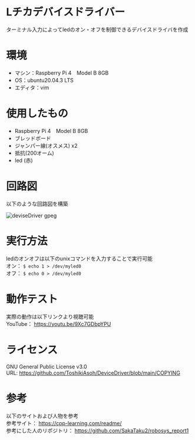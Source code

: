 # Lチカデバイスドライバー
ターミナル入力によってledのオン・オフを制御できるデバイスドライバを作成  
# 環境
* マシン：Raspberry Pi 4　Model B 8GB
* OS：ubuntu20.04.3 LTS
* エディタ：vim
# 使用したもの
* Raspberry Pi 4　Model B 8GB
* ブレッドボード
* ジャンパー線(オスメス) x2
* 抵抗(200オーム)
* led (赤)
# 回路図
以下のような回路図を構築

![deviseDriver gpeg](https://user-images.githubusercontent.com/92129518/146563327-e8b30e4a-24e1-41f9-9b15-63aad8ad049f.png)
# 実行方法
ledのオンオフは以下のunixコマンドを入力することで実行可能  
 オン： `$ echo 1 > /dev/myled0`  
 オフ： `$ echo 0 > /dev/myled0`
# 動作テスト
実際の動作は以下リンクより視聴可能  
YouTube： https://youtu.be/9Xc7GDbpYPU 
# ライセンス
GNU General Public License v3.0  
URL: https://github.com/ToshikiAsoh/DeviceDriver/blob/main/COPYING 
# 参考
以下のサイトおよび人物を参考  
参考サイト： https://cpp-learning.com/readme/   
参考にした人のリポジトリ： https://github.com/SakaTaku2/robosys_report1 
